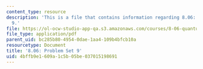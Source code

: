 ```yaml
---
content_type: resource
description: 'This is a file that contains information regarding 8.06: Problem set
  9.'
file: https://ol-ocw-studio-app-qa.s3.amazonaws.com/courses/8-06-quantum-physics-iii-spring-2016/4bffb9e1609a1c5b05be037015198691_MIT8_06S16_ps9.pdf
file_type: application/pdf
parent_uid: bc285b80-4954-0dae-1aa4-109b4bfcb10a
resourcetype: Document
title: '8.06: Problem Set 9'
uid: 4bffb9e1-609a-1c5b-05be-037015198691
---
```


